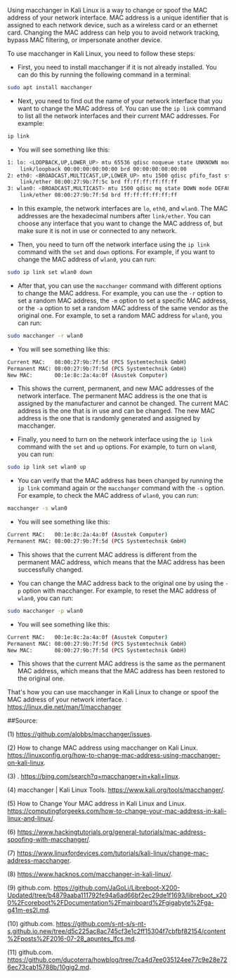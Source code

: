 Using macchanger in Kali Linux is a way to change or spoof the MAC address of your network interface. MAC address is a unique identifier that is assigned to each network device, such as a wireless card or an ethernet card. Changing the MAC address can help you to avoid network tracking, bypass MAC filtering, or impersonate another device.

To use macchanger in Kali Linux, you need to follow these steps:

- First, you need to install macchanger if it is not already installed. You can do this by running the following command in a terminal:

```bash
sudo apt install macchanger
```

- Next, you need to find out the name of your network interface that you want to change the MAC address of. You can use the `ip link` command to list all the network interfaces and their current MAC addresses. For example:

```bash
ip link
```

- You will see something like this:

```bash
1: lo: <LOOPBACK,UP,LOWER_UP> mtu 65536 qdisc noqueue state UNKNOWN mode DEFAULT group default qlen 1000
    link/loopback 00:00:00:00:00:00 brd 00:00:00:00:00:00
2: eth0: <BROADCAST,MULTICAST,UP,LOWER_UP> mtu 1500 qdisc pfifo_fast state UP mode DEFAULT group default qlen 1000
    link/ether 08:00:27:9b:7f:5c brd ff:ff:ff:ff:ff:ff
3: wlan0: <BROADCAST,MULTICAST> mtu 1500 qdisc mq state DOWN mode DEFAULT group default qlen 1000
    link/ether 08:00:27:9b:7f:5d brd ff:ff:ff:ff:ff:ff
```

- In this example, the network interfaces are `lo`, `eth0`, and `wlan0`. The MAC addresses are the hexadecimal numbers after `link/ether`. You can choose any interface that you want to change the MAC address of, but make sure it is not in use or connected to any network.

- Then, you need to turn off the network interface using the `ip link` command with the `set` and `down` options. For example, if you want to change the MAC address of `wlan0`, you can run:

```bash
sudo ip link set wlan0 down
```

- After that, you can use the `macchanger` command with different options to change the MAC address. For example, you can use the `-r` option to set a random MAC address, the `-m` option to set a specific MAC address, or the `-a` option to set a random MAC address of the same vendor as the original one. For example, to set a random MAC address for `wlan0`, you can run:

```bash
sudo macchanger -r wlan0
```

- You will see something like this:

```bash
Current MAC:   08:00:27:9b:7f:5d (PCS Systemtechnik GmbH)
Permanent MAC: 08:00:27:9b:7f:5d (PCS Systemtechnik GmbH)
New MAC:       00:1e:8c:2a:4a:0f (Asustek Computer)
```

- This shows the current, permanent, and new MAC addresses of the network interface. The permanent MAC address is the one that is assigned by the manufacturer and cannot be changed. The current MAC address is the one that is in use and can be changed. The new MAC address is the one that is randomly generated and assigned by macchanger.

- Finally, you need to turn on the network interface using the `ip link` command with the `set` and `up` options. For example, to turn on `wlan0`, you can run:

```bash
sudo ip link set wlan0 up
```

- You can verify that the MAC address has been changed by running the `ip link` command again or the `macchanger` command with the `-s` option. For example, to check the MAC address of `wlan0`, you can run:

```bash
macchanger -s wlan0
```

- You will see something like this:

```bash
Current MAC:   00:1e:8c:2a:4a:0f (Asustek Computer)
Permanent MAC: 08:00:27:9b:7f:5d (PCS Systemtechnik GmbH)
```

- This shows that the current MAC address is different from the permanent MAC address, which means that the MAC address has been successfully changed.

- You can change the MAC address back to the original one by using the `-p` option with macchanger. For example, to reset the MAC address of `wlan0`, you can run:

```bash
sudo macchanger -p wlan0
```

- You will see something like this:

```bash
Current MAC:   00:1e:8c:2a:4a:0f (Asustek Computer)
Permanent MAC: 08:00:27:9b:7f:5d (PCS Systemtechnik GmbH)
New MAC:       08:00:27:9b:7f:5d (PCS Systemtechnik GmbH)
```

- This shows that the current MAC address is the same as the permanent MAC address, which means that the MAC address has been restored to the original one.

That's how you can use macchanger in Kali Linux to change or spoof the MAC address of your network interface. 
: https://linux.die.net/man/1/macchanger

##Source:

(1) https://github.com/alobbs/macchanger/issues.

(2) How to change MAC address using macchanger on Kali Linux. https://linuxconfig.org/how-to-change-mac-address-using-macchanger-on-kali-linux.

(3) . https://bing.com/search?q=macchanger+in+kali+linux.

(4) macchanger | Kali Linux Tools. https://www.kali.org/tools/macchanger/.

(5) How to Change Your MAC address in Kali Linux and Linux. https://computingforgeeks.com/how-to-change-your-mac-address-in-kali-linux-and-linux/.

(6)  https://www.hackingtutorials.org/general-tutorials/mac-address-spoofing-with-macchanger/.

(7)  https://www.linuxfordevices.com/tutorials/kali-linux/change-mac-address-macchanger.

(8)  https://www.hacknos.com/macchanger-in-kali-linux/.

(9) github.com. https://github.com/JaGoLi/Libreboot-X200-Updated/tree/b4879aaba111792fe94a6ad66bf2ec29de1f1693/libreboot_x200%2Fcoreboot%2FDocumentation%2Fmainboard%2Fgigabyte%2Fga-g41m-es2l.md.

(10) github.com. https://github.com/s-nt-s/s-nt-s.github.io.new/tree/d5c225ac8ac745cf3e1c2ff15304f7cbfbf82154/content%2Fposts%2F2016-07-28_apuntes_lfcs.md.

(11) github.com. https://github.com/ducoterra/howblog/tree/7ca4d7ee035124ee77c9e28e726ec73cab15788b/10gig2.md.
